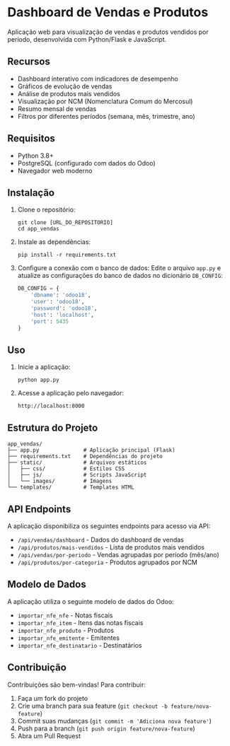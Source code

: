 # Dashboard de Vendas e Produtos

Aplicação web para visualização de vendas e produtos vendidos por período, desenvolvida com Python/Flask e JavaScript.

## Recursos

- Dashboard interativo com indicadores de desempenho
- Gráficos de evolução de vendas
- Análise de produtos mais vendidos
- Visualização por NCM (Nomenclatura Comum do Mercosul)
- Resumo mensal de vendas
- Filtros por diferentes períodos (semana, mês, trimestre, ano)

## Requisitos

- Python 3.8+
- PostgreSQL (configurado com dados do Odoo)
- Navegador web moderno

## Instalação

1. Clone o repositório:
   ```
   git clone [URL_DO_REPOSITORIO]
   cd app_vendas
   ```

2. Instale as dependências:
   ```
   pip install -r requirements.txt
   ```

3. Configure a conexão com o banco de dados:
   Edite o arquivo `app.py` e atualize as configurações do banco de dados no dicionário `DB_CONFIG`:
   ```python
   DB_CONFIG = {
       'dbname': 'odoo18',
       'user': 'odoo18',
       'password': 'odoo18',
       'host': 'localhost',
       'port': 5435
   }
   ```

## Uso

1. Inicie a aplicação:
   ```
   python app.py
   ```

2. Acesse a aplicação pelo navegador:
   ```
   http://localhost:8000
   ```

## Estrutura do Projeto

```
app_vendas/
├── app.py              # Aplicação principal (Flask)
├── requirements.txt    # Dependências do projeto
├── static/             # Arquivos estáticos
│   ├── css/            # Estilos CSS
│   ├── js/             # Scripts JavaScript
│   └── images/         # Imagens
└── templates/          # Templates HTML
```

## API Endpoints

A aplicação disponibiliza os seguintes endpoints para acesso via API:

- `/api/vendas/dashboard` - Dados do dashboard de vendas
- `/api/produtos/mais-vendidos` - Lista de produtos mais vendidos
- `/api/vendas/por-periodo` - Vendas agrupadas por período (mês/ano)
- `/api/produtos/por-categoria` - Produtos agrupados por NCM

## Modelo de Dados

A aplicação utiliza o seguinte modelo de dados do Odoo:

- `importar_nfe_nfe` - Notas fiscais
- `importar_nfe_item` - Itens das notas fiscais
- `importar_nfe_produto` - Produtos
- `importar_nfe_emitente` - Emitentes
- `importar_nfe_destinatario` - Destinatários

## Contribuição

Contribuições são bem-vindas! Para contribuir:

1. Faça um fork do projeto
2. Crie uma branch para sua feature (`git checkout -b feature/nova-feature`)
3. Commit suas mudanças (`git commit -m 'Adiciona nova feature'`)
4. Push para a branch (`git push origin feature/nova-feature`)
5. Abra um Pull Request 